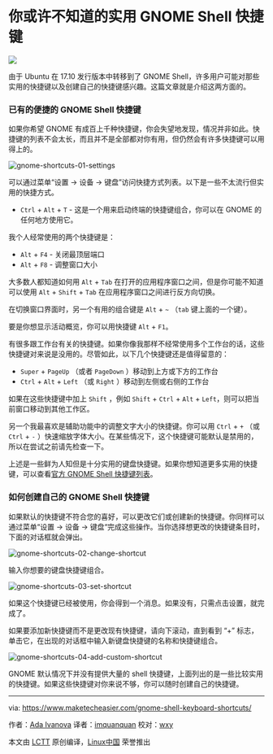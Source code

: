 你或许不知道的实用 GNOME Shell 快捷键
=======================================

![](https://www.maketecheasier.com/assets/uploads/2017/10/gnome-shortcuts-00-featured.jpg)

由于 Ubuntu 在 17.10 发行版本中转移到了 GNOME Shell，许多用户可能对那些实用的快捷键以及创建自己的快捷键感兴趣。这篇文章就是介绍这两方面的。

### 已有的便捷的 GNOME Shell 快捷键

如果你希望 GNOME 有成百上千种快捷键，你会失望地发现，情况并非如此。快捷键的列表不会太长，而且并不是全部都对你有用，但仍然会有许多快捷键可以用得上的。

![gnome-shortcuts-01-settings][1]

可以通过菜单“设置 -> 设备 -> 键盘”访问快捷方式列表。以下是一些不太流行但实用的快捷方式。

* `Ctrl` + `Alt` + `T` - 这是一个用来启动终端的快捷键组合，你可以在 GNOME 的任何地方使用它。

我个人经常使用的两个快捷键是：

* `Alt` + `F4` - 关闭最顶层端口
* `Alt` + `F8` - 调整窗口大小

大多数人都知道如何用 `Alt` + `Tab` 在打开的应用程序窗口之间，但是你可能不知道可以使用 `Alt` + `Shift` + `Tab` 在应用程序窗口之间进行反方向切换。

在切换窗口界面时，另一个有用的组合键是 `Alt` + `~` （`tab` 键上面的一个键）。

要是你想显示活动概览，你可以用快捷键 `Alt` + `F1`。

有很多跟工作台有关的快捷键。如果你像我那样不经常使用多个工作台的话，这些快捷键对来说是没用的。尽管如此，以下几个快捷键还是值得留意的：
  
* `Super` + `PageUp` （或者 `PageDown` ）移动到上方或下方的工作台
* `Ctrl` + `Alt` + `Left` （或 `Right` ）移动到左侧或右侧的工作台

如果在这些快捷键中加上 `Shift` ，例如 `Shift` + `Ctrl` + `Alt` + `Left`，则可以把当前窗口移动到其他工作区。

另一个我最喜欢是辅助功能中的调整文字大小的快捷键。你可以用 `Ctrl` + `+` （或 `Ctrl` + `-` ）快速缩放字体大小。在某些情况下，这个快捷键可能默认是禁用的，所以在尝试之前请先检查一下。 

上述是一些鲜为人知但是十分实用的键盘快捷键。如果你想知道更多实用的快捷键，可以查看[官方 GNOME Shell 快捷键列表][2]。

### 如何创建自己的 GNOME Shell 快捷键

如果默认的快捷键不符合您的喜好，可以更改它们或创建新的快捷键。你同样可以通过菜单“设置 -> 设备 -> 键盘“完成这些操作。当你选择想更改的快捷键条目时，下面的对话框就会弹出。

![gnome-shortcuts-02-change-shortcut][3]

输入你想要的键盘快捷键组合。

![gnome-shortcuts-03-set-shortcut][4]

如果这个快捷键已经被使用，你会得到一个消息。如果没有，只需点击设置，就完成了。

如果要添加新快捷键而不是更改现有快捷键，请向下滚动，直到看到 “+” 标志，单击它，在出现的对话框中输入新键盘快捷键的名称和快捷键组合。

![gnome-shortcuts-04-add-custom-shortcut][5]

GNOME 默认情况下并没有提供大量的 shell 快捷键，上面列出的是一些比较实用的快捷键。如果这些快捷键对你来说不够，你可以随时创建自己的快捷键。

--------------------------------------------------------------------------------

via: https://www.maketecheasier.com/gnome-shell-keyboard-shortcuts/

作者：[Ada Ivanova][a]
译者：[imquanquan](https://github.com/imquanquan)
校对：[wxy](https://github.com/wxy)

本文由 [LCTT](https://github.com/LCTT/TranslateProject) 原创编译，[Linux中国](https://linux.cn/) 荣誉推出

[a]:https://www.maketecheasier.com/author/adaivanoff/
[1]:https://www.maketecheasier.com/assets/uploads/2017/10/gnome-shortcuts-01-settings.jpg (gnome-shortcuts-01-settings)
[2]:https://wiki.gnome.org/Projects/GnomeShell/CheatSheet
[3]:https://www.maketecheasier.com/assets/uploads/2017/10/gnome-shortcuts-02-change-shortcut.png (gnome-shortcuts-02-change-shortcut)
[4]:https://www.maketecheasier.com/assets/uploads/2017/10/gnome-shortcuts-03-set-shortcut.png (gnome-shortcuts-03-set-shortcut)
[5]:https://www.maketecheasier.com/assets/uploads/2017/10/gnome-shortcuts-04-add-custom-shortcut.png (gnome-shortcuts-04-add-custom-shortcut)
